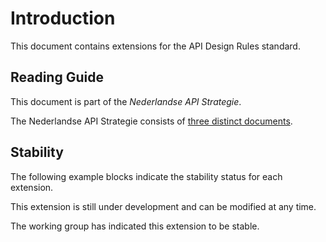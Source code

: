 # Introduction

This document contains extensions for the API Design Rules standard.

## Reading Guide

This document is part of the *Nederlandse API Strategie*.

The Nederlandse API Strategie consists of [three distinct documents](https://www.geonovum.nl/themas/kennisplatform-apis#APIStrategie).

## Stability

The following example blocks indicate the stability status for each extension.

<p class='warning'>This extension is still under development and can be modified at any time.</p>

<p class='note'>The working group has indicated this extension to be stable.</p>
